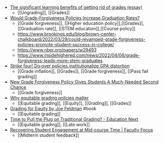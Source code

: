 - [The significant learning benefits of getting rid of grades (essay)](https://www.insidehighered.com/advice/2017/11/14/significant-learning-benefits-getting-rid-grades-essay)
	- [[Ungrading]], [[Grades]]
- [Would Grade-Forgiveness Policies Increase Graduation Rates?](https://www.fierceeducation.com/teaching-learning/would-grade-forgiveness-policies-increase-graduation-rates)
	- [[Grade forgiveness]], [[Higher education policy]],[[Grades]], [[Graduation rate]], [[STEM education]],[[Course policy]]
	- https://www.brookings.edu/blog/brown-center-chalkboard/2022/03/29/could-revamped-grade-forgiveness-policies-promote-student-success-in-college/
	- https://www.nber.org/papers/w29493
	- https://www.insidehighered.com/news/2022/04/06/grade-forgiveness-leads-more-stem-graduates
- [Strike four! Do‐over policies institutionalize GPA distortion](https://www.emerald.com/insight/content/doi/10.1108/09684881311293052/full/html)
	- [[Grade inflation]], [[Grades]], [[Grade forgiveness]], [[Pass fail grading]]
- [New Grade Forgiveness Policy Gives Students A Much-Needed Second Chance](https://onwardstate.com/2020/05/26/new-grade-forgiveness-policy-gives-students-a-much-needed-second-chance/)
	- [[Grade forgiveness]]
- [Why equitable grading policies matter](https://eab.com/insights/expert-insight/district-leadership/why-equitable-grading-policies-matter/)
	- [[Equitable grading]], [[Equity]], [[Grading]], [[Grades]]
- [Grading for Equity by Joe Feldman](https://gradingforequity.org/) #book
	- [[Equitable grading]]
- [Time to Pull the Plug on Traditional Grading? - Education Next](https://www.educationnext.org/time-to-pull-plug-on-traditional-grading-supporters-say-mastery-based-grading-could-promote-equity/)
	- [[Equitable grading]], [[Late work]]
- [Recovering Student Engagement at Mid-course Time | Faculty Focus](https://www.facultyfocus.com/articles/effective-teaching-strategies/recovering-student-engagement-at-mid-course-time/)
	- [[Midterm student feedback]]